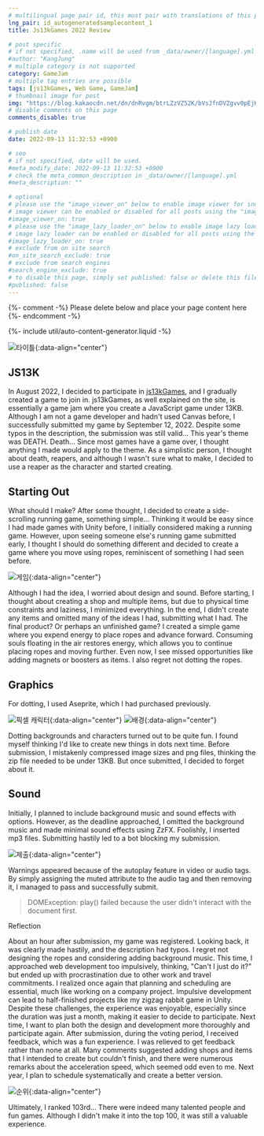 ```yaml
---
# multilingual page pair id, this must pair with translations of this page. (This name must be unique)
lng_pair: id_autogeneratedsamplecontent_1
title: Js13kGames 2022 Review

# post specific
# if not specified, .name will be used from _data/owner/[language].yml
#author: "KangJung"
# multiple category is not supported
category: GameJam
# multiple tag entries are possible
tags: [js13kGames, Web Game, GameJam]
# thumbnail image for post
img: "https://blog.kakaocdn.net/dn/dnRvgm/btrLZzVZ52K/bVsJfnDVZgvv0pEjKk38K1/img.gif"
# disable comments on this page
comments_disable: true

# publish date
date: 2022-09-13 11:32:53 +0900

# seo
# if not specified, date will be used.
#meta_modify_date: 2022-09-13 11:32:53 +0900
# check the meta_common_description in _data/owner/[language].yml
#meta_description: ""

# optional
# please use the "image_viewer_on" below to enable image viewer for individual pages or posts (_posts/ or [language]/_posts folders).
# image viewer can be enabled or disabled for all posts using the "image_viewer_posts: true" setting in _data/conf/main.yml.
#image_viewer_on: true
# please use the "image_lazy_loader_on" below to enable image lazy loader for individual pages or posts (_posts/ or [language]/_posts folders).
# image lazy loader can be enabled or disabled for all posts using the "image_lazy_loader_posts: true" setting in _data/conf/main.yml.
#image_lazy_loader_on: true
# exclude from on site search
#on_site_search_exclude: true
# exclude from search engines
#search_engine_exclude: true
# to disable this page, simply set published: false or delete this file
#published: false
---
```


{%- comment -%} Please delete below and place your page content here {%- endcomment -%}

{%- include util/auto-content-generator.liquid -%}

<!-- outline-start -->
![타이틀](https://img1.daumcdn.net/thumb/R1280x0/?scode=mtistory2&fname=https%3A%2F%2Fblog.kakaocdn.net%2Fdn%2FbkNnWE%2FbtsxzYhuSMe%2FxCYaK0OlBp2khWdWZDTrDk%2Fimg.png){:data-align="center"}
## JS13K
In August 2022, I decided to participate in [js13kGames](https://js13kgames.com/), and I gradually created a game to join in. js13kGames, as well explained on the site, is essentially a game jam where you create a JavaScript game under 13KB. Although I am not a game developer and hadn't used Canvas before, I successfully submitted my game by September 12, 2022. Despite some typos in the description, the submission was still valid...
This year's theme was DEATH. Death... Since most games have a game over, I thought anything I made would apply to the theme. As a simplistic person, I thought about death, reapers, and although I wasn't sure what to make, I decided to use a reaper as the character and started creating.

## Starting Out
What should I make? After some thought, I decided to create a side-scrolling running game, something simple... Thinking it would be easy since I had made games with Unity before, I initially considered making a running game. However, upon seeing someone else's running game submitted early, I thought I should do something different and decided to create a game where you move using ropes, reminiscent of something I had seen before.

![게임](https://blog.kakaocdn.net/dn/dnRvgm/btrLZzVZ52K/bVsJfnDVZgvv0pEjKk38K1/img.gif){:data-align="center"}

Although I had the idea, I worried about design and sound. Before starting, I thought about creating a shop and multiple items, but due to physical time constraints and laziness, I minimized everything. In the end, I didn't create any items and omitted many of the ideas I had, submitting what I had.
The final product? Or perhaps an unfinished game? I created a simple game where you expend energy to place ropes and advance forward. Consuming souls floating in the air restores energy, which allows you to continue placing ropes and moving further. Even now, I see missed opportunities like adding magnets or boosters as items. I also regret not dotting the ropes.

## Graphics
For dotting, I used Aseprite, which I had purchased previously.

![픽셀 캐릭터](https://img1.daumcdn.net/thumb/R1280x0/?scode=mtistory2&fname=https%3A%2F%2Fblog.kakaocdn.net%2Fdn%2FpCFfQ%2Fbtsxh5b5Glm%2FhqFJZQnkXgqAOkhRHL2Tmk%2Fimg.png){:data-align="center"}
![배경](https://img1.daumcdn.net/thumb/R1280x0/?scode=mtistory2&fname=https%3A%2F%2Fblog.kakaocdn.net%2Fdn%2FOoiJh%2FbtsxicPyzbl%2F1ObeRZRJhjbdDtkhHtqDK1%2Fimg.png){:data-align="center"}

Dotting backgrounds and characters turned out to be quite fun. I found myself thinking I'd like to create new things in dots next time. Before submission, I mistakenly compressed image sizes and png files, thinking the zip file needed to be under 13KB. But once submitted, I decided to forget about it.

## Sound
Initially, I planned to include background music and sound effects with options. However, as the deadline approached, I omitted the background music and made minimal sound effects using ZzFX. Foolishly, I inserted mp3 files. Submitting hastily led to a bot blocking my submission.

![제출](https://img1.daumcdn.net/thumb/R1280x0/?scode=mtistory2&fname=https%3A%2F%2Fblog.kakaocdn.net%2Fdn%2FbMI7Wd%2FbtrLOnCOdln%2FiXRMTmOaqYh2RrCUhOdjuK%2Fimg.png){:data-align="center"}

Warnings appeared because of the autoplay feature in video or audio tags. By simply assigning the muted attribute to the audio tag and then removing it, I managed to pass and successfully submit.
> DOMException: play() failed because the user didn't interact with the document first.

Reflection

About an hour after submission, my game was registered. Looking back, it was clearly made hastily, and the description had typos. I regret not designing the ropes and considering adding background music. This time, I approached web development too impulsively, thinking, "Can't I just do it?" but ended up with procrastination due to other work and travel commitments. I realized once again that planning and scheduling are essential, much like working on a company project. Impulsive development can lead to half-finished projects like my zigzag rabbit game in Unity.
Despite these challenges, the experience was enjoyable, especially since the duration was just a month, making it easier to decide to participate. Next time, I want to plan both the design and development more thoroughly and participate again.
After submission, during the voting period, I received feedback, which was a fun experience. I was relieved to get feedback rather than none at all. Many comments suggested adding shops and items that I intended to create but couldn't finish, and there were numerous remarks about the acceleration speed, which seemed odd even to me.
Next year, I plan to schedule systematically and create a better version.

![순위](https://img1.daumcdn.net/thumb/R1280x0/?scode=mtistory2&fname=https%3A%2F%2Fblog.kakaocdn.net%2Fdn%2Fr42gh%2FbtrNSL2Pu7o%2FSq56K1QSaEjPm10UWEky11%2Fimg.png){:data-align="center"}

Ultimately, I ranked 103rd... There were indeed many talented people and fun games. Although I didn't make it into the top 100, it was still a valuable experience.

<!-- outline-end -->
